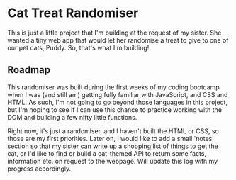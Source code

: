# Cat Treat Randomiser

This is just a little project that I'm building at the request of my sister. She wanted a tiny web app that would let her randomise a treat to give to one of our pet cats, Puddy. So, that's what I'm building!

## Roadmap

This randomiser was built during the first weeks of my coding bootcamp when I was (and still am) getting fully familiar with JavaScript, and CSS and HTML. As such, I'm not going to go beyond those languages in this project, but I'm hoping to see if I can use this chance to practice working with the DOM and building a few nifty little functions.

Right now, it's just a randomiser, and I haven't built the HTML or CSS, so those are my first priorities. Later on, I would like to add a small 'notes' section so that my sister can write up a shopping list of things to get the cat, or I'd like to find or build a cat-themed API to return some facts, information etc. on request to the webpage. Will update this log with my progress accordingly.
